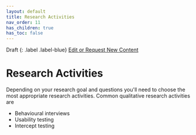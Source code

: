 ```yaml
---
layout: default
title: Research Activities
nav_order: 11
has_children: true
has_toc: false
---
```

Draft
{: .label .label-blue}
[Edit or Request New Content](https://github.com/bcgov/user-research-guide/issues/new/choose)
# Research Activities

Depending on your research goal and questions you'll need to choose the most appropriate research activities. Common qualitative research activities are

- Behavioural interviews
- Usability testing
- Intercept testing
